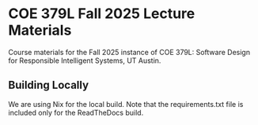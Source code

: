 # COE 379L Fall 2025 Lecture Materials

Course materials for the Fall 2025 instance of COE 379L: Software Design for Responsible Intelligent Systems, 
UT Austin.

## Building Locally

We are using Nix for the local build. Note that the requirements.txt file is included only for the ReadTheDocs build.


